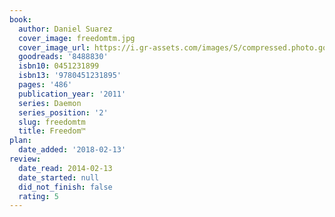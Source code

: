 ```yaml
---
book:
  author: Daniel Suarez
  cover_image: freedomtm.jpg
  cover_image_url: https://i.gr-assets.com/images/S/compressed.photo.goodreads.com/books/1311704142l/8488830._SY160_.jpg
  goodreads: '8488830'
  isbn10: 0451231899
  isbn13: '9780451231895'
  pages: '486'
  publication_year: '2011'
  series: Daemon
  series_position: '2'
  slug: freedomtm
  title: Freedom™
plan:
  date_added: '2018-02-13'
review:
  date_read: 2014-02-13
  date_started: null
  did_not_finish: false
  rating: 5
---
```

